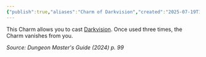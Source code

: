 ```yaml
---
{"publish":true,"aliases":"Charm of Darkvision","created":"2025-07-19T16:46:34.397+02:00","modified":"2025-07-27T18:36:32.873+02:00","cssclasses":"json5e-reward"}
---
```


This Charm allows you to cast [Darkvision](/3Mechanics/CLI/spells/darkvision-xphb.md). Once used three times, the Charm vanishes from you.

*Source: Dungeon Master's Guide (2024) p. 99*